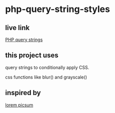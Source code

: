 # php-query-string-styles

## live link 
<a href="https://peprojects.dev/alpha-1/mprizzuto/projects/php-query-string-styles" target="_blank">PHP query strings</a>

## this project uses
query strings to conditionally apply CSS.

css functions like blur() and grayscale()

## inspired by
<a href="https://picsum.photos/" target="_external">lorem picsum</a>

